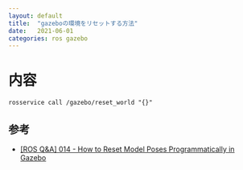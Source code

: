```yaml
---
layout: default
title:  "gazeboの環境をリセットする方法"
date:   2021-06-01
categories: ros gazebo
---
```


# 内容

```
rosservice call /gazebo/reset_world "{}"
```


## 参考
- [[ROS Q&A] 014 - How to Reset Model Poses Programmatically in Gazebo](https://www.youtube.com/watch?v=ZSvM7dEilhk)
